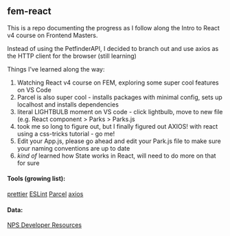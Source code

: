 ## fem-react

This is a repo documenting the progress as I follow along the Intro to React v4 course on Frontend Masters.

Instead of using the PetfinderAPI, I decided to branch out and use axios as the HTTP client for the browser (still learning)

Things I've learned along the way:

1. Watching React v4 course on FEM, exploring some super cool features on VS Code
2. Parcel is also super cool - installs packages with minimal config, sets up localhost and installs dependencies
3. literal LIGHTBULB moment on VS code - click lightbulb, move to new file (e.g. React component > Parks > Parks.js
4. took me so long to figure out, but I finally figured out AXIOS! with react using a css-tricks tutorial - go me!
5. Edit your App.js, please go ahead and edit your Park.js file to make sure your naming conventions are up to date
6. *kind of* learned how State works in React, will need to do more on that for sure

#### Tools (growing list):
[prettier](https://prettier.io/)
[ESLint](https://eslint.org/)
[Parcel](https://parceljs.org/)
[axios](https://github.com/axios/axios)

#### Data:
[NPS Developer Resources](https://www.nps.gov/subjects/developer/index.htm)
